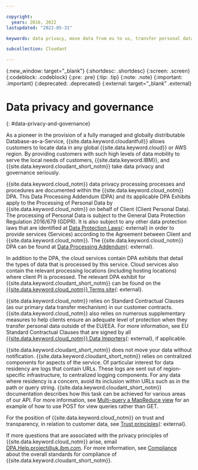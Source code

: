 ```yaml
---

copyright:
  years: 2016, 2022
lastupdated: "2022-05-31"

keywords: data privacy, move data from eu to us, transfer personal data outside eu

subcollection: Cloudant

---
```


{:new_window: target="_blank"}
{:shortdesc: .shortdesc}
{:screen: .screen}
{:codeblock: .codeblock}
{:pre: .pre}
{:tip: .tip}
{:note: .note}
{:important: .important}
{:deprecated: .deprecated}
{:external: target="_blank" .external}

# Data privacy and governance
{: #data-privacy-and-governance}

As a pioneer in the provision of a fully managed and globally distributable Database-as-a-Service, {{site.data.keyword.cloudantfull}} allows customers to locate data in any global {{site.data.keyword.cloud}} or AWS region. By providing customers with such high levels of data mobility to serve the local needs of customers, {{site.data.keyword.IBM}}, and {{site.data.keyword.cloudant_short_notm}} take data privacy and governance seriously.

{{site.data.keyword.cloud_notm}} data privacy processing processes and procedures are documented within the {{site.data.keyword.cloud_notm}} DPA. This Data Processing Addendum (DPA) and its applicable DPA Exhibits apply to the Processing of Personal Data by {{site.data.keyword.cloud_notm}} on behalf of Client (Client Personal Data). The processing of Personal Data is subject to the General Data Protection Regulation 2016/679 (GDPR). It is also subject to any other data protection laws that are identified at [Data Protection Laws](http://www.ibm.com/dpa/dpl){: external} in order to provide services (Services) according to the Agreement between Client and {{site.data.keyword.cloud_notm}}. The {{site.data.keyword.cloud_notm}} DPA can be found at [Data Processing Addendum](https://www.ibm.com/dpa){: external}.

In addition to the DPA, the cloud services contain DPA exhibits that detail the types of data that is processed by this service. Cloud services also contain the relevant processing locations (including hosting locations) where client PI is processed. The relevant DPA exhibit for {{site.data.keyword.cloudant_short_notm}} can be found on the [{{site.data.keyword.cloud_notm}} Terms site](https://www.ibm.com/support/customer/csol/contractexplorer/cloud/datasheets/2052E430379B11E58B2CB2A838CE4F20/en){: external}.

{{site.data.keyword.cloud_notm}} relies on Standard Contractual Clauses (as our primary data transfer mechanism) in our customer contracts. {{site.data.keyword.cloud_notm}} also relies on numerous supplementary measures to help clients ensure an adequate level of protection when they transfer personal data outside of the EU/EEA. For more information, see EU Standard Contractual Clauses that are signed by all [{{site.data.keyword.cloud_notm}} Data Importers](https://www.ibm.com/software/sla/sladb.nsf/sla/eumc){: external}, if applicable.

{{site.data.keyword.cloudant_short_notm}} does not move your data without notification. {{site.data.keyword.cloudant_short_notm}} relies on centralized components for aspects of the service. Of particular interest for data residency are logs that contain URLs. These logs are sent out of region-specific infrastructure, to centralized logging components. For any data where residency is a concern, avoid its inclusion within URLs such as in the path or query string. {{site.data.keyword.cloudant_short_notm}} documentation describes how this task can be achieved for various areas of our API. For more information, see [Multi-query a MapReduce view](/apidocs/cloudant#postviewqueries) for an example of how to use POST for view queries rather than GET.

For the position of {{site.data.keyword.cloud_notm}} on trust and transparency, in relation to customer data, see [Trust principles](https://www.ibm.com/blogs/policy/trust-principles/){: external}.

If more questions that are associated with the privacy principles of {{site.data.keyword.cloud_notm}} arise, email DPA.Help.project@uk.ibm.com. For more information, see [Compliance](/docs/Cloudant?topic=Cloudant-compliance) about the overall standards for compliance of {{site.data.keyword.cloudant_short_notm}}.
